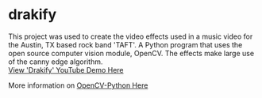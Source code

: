# drakify
This project was used to create the video effects used in a music video for the Austin, TX based rock band 'TAFT'. A Python program that uses the open source computer vision module, OpenCV. The effects make large use of the canny edge algorithm.
<br>
<a href="https://www.youtube.com/watch?v=e6oUfmRSHhE" target="_blank">View 'Drakify' YouTube Demo Here</a>


More information on <a href="https://opencv-python-tutroals.readthedocs.org/en/latest/" target="_blank">OpenCV-Python Here</a>
